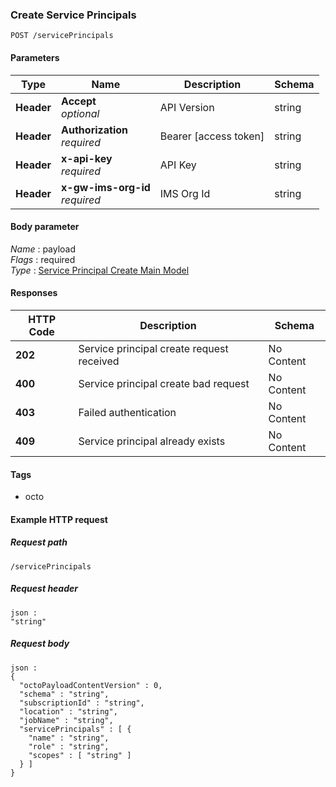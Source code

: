 
<a name="post_service_principals_modify"></a>
### Create Service Principals
```
POST /servicePrincipals
```


#### Parameters

|Type|Name|Description|Schema|
|---|---|---|---|
|**Header**|**Accept**  <br>*optional*|API Version|string|
|**Header**|**Authorization**  <br>*required*|Bearer [access token]|string|
|**Header**|**x-api-key**  <br>*required*|API Key|string|
|**Header**|**x-gw-ims-org-id**  <br>*required*|IMS Org Id|string|


#### Body parameter
*Name* : payload  
*Flags* : required  
*Type* : [Service Principal Create Main Model](../definitions/Service_Principal_Create_Main_Model.md#service-principal-create-main-model)


#### Responses

|HTTP Code|Description|Schema|
|---|---|---|
|**202**|Service principal create request received|No Content|
|**400**|Service principal create bad request|No Content|
|**403**|Failed authentication|No Content|
|**409**|Service principal already exists|No Content|


#### Tags

* octo


#### Example HTTP request

##### Request path
```
/servicePrincipals
```


##### Request header
```
json :
"string"
```


##### Request body
```
json :
{
  "octoPayloadContentVersion" : 0,
  "schema" : "string",
  "subscriptionId" : "string",
  "location" : "string",
  "jobName" : "string",
  "servicePrincipals" : [ {
    "name" : "string",
    "role" : "string",
    "scopes" : [ "string" ]
  } ]
}
```



